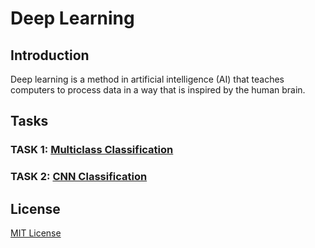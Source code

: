 # Deep Learning

## Introduction 

Deep learning is a method in artificial intelligence (AI) that teaches computers to process data in a way that is inspired by the human brain. 

## Tasks

### TASK 1: [Multiclass Classification](Multiclass_classification.ipynb)

### TASK 2: [CNN Classification](CNN_classification.ipynb)

## License

[MIT License](LICENSE)
